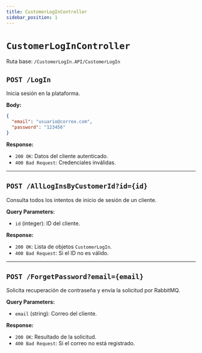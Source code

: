 ```yaml
---
title: CustomerLogInController
sidebar_position: 1
---
```


# `CustomerLogInController`

Ruta base: `/CustomerLogIn.API/CustomerLogIn`

## `POST /LogIn`

Inicia sesión en la plataforma.

**Body:**
```json
{
  "email": "usuario@correo.com",
  "password": "123456"
}
```

**Response:**
- `200 OK`: Datos del cliente autenticado.
- `400 Bad Request`: Credenciales inválidas.

---

## `POST /AllLogInsByCustomerId?id={id}`

Consulta todos los intentos de inicio de sesión de un cliente.

**Query Parameters:**
- `id` (integer): ID del cliente.

**Response:**
- `200 OK`: Lista de objetos `CustomerLogIn`.
- `400 Bad Request`: Si el ID no es válido.

---

## `POST /ForgetPassword?email={email}`

Solicita recuperación de contraseña y envía la solicitud por RabbitMQ.

**Query Parameters:**
- `email` (string): Correo del cliente.

**Response:**
- `200 OK`: Resultado de la solicitud.
- `400 Bad Request`: Si el correo no está registrado.
